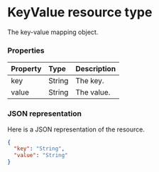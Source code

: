 # KeyValue resource type
The key-value mapping object.



### Properties
| Property	   | Type	|Description|
|:---------------|:--------|:----------|
|key|String|The key.|
|value|String|The value.|

### JSON representation

Here is a JSON representation of the resource.

<!-- {
  "blockType": "resource",
  "optionalProperties": [

  ],
  "@odata.type": "microsoft.graph.KeyValue"
}-->

```json
{
  "key": "String",
  "value": "String"
}

```

<!-- uuid: 8fcb5dbc-d5aa-4681-8e31-b001d5168d79
2015-10-25 14:57:30 UTC -->
<!-- {
  "type": "#page.annotation",
  "description": "KeyValue resource",
  "keywords": "",
  "section": "documentation",
  "tocPath": ""
}-->